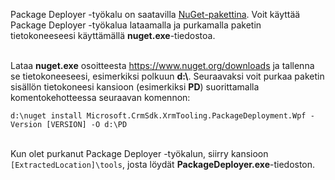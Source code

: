 Package Deployer -työkalu on saatavilla [NuGet-pakettina](https://go.microsoft.com/fwlink/?linkid=859205). Voit käyttää Package Deployer -työkalua lataamalla ja purkamalla paketin tietokoneeseesi käyttämällä **nuget.exe**-tiedostoa.<br/><br/>

Lataa **nuget.exe** osoitteesta <https://www.nuget.org/downloads> ja tallenna se tietokoneeseesi, esimerkiksi polkuun **d:\\**. Seuraavaksi voit purkaa paketin sisällön tietokoneesi kansioon (esimerkiksi **PD**) suorittamalla komentokehotteessa seuraavan komennon:<br/>

`d:\nuget install Microsoft.CrmSdk.XrmTooling.PackageDeployment.Wpf -Version [VERSION] -O d:\PD`<br/><br/>
    
Kun olet purkanut Package Deployer -työkalun, siirry kansioon `[ExtractedLocation]\tools`, josta löydät **PackageDeployer.exe**-tiedoston. 
